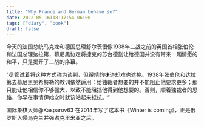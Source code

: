```yaml
---
title: "Why France and German behave so?"
date: 2022-05-16T18:17:54-06:00
tags: ["diary", "book"]
draft: false
---
```


今天的法国总统马克龙和德国总理舒尔茨很像1938年二战之前的英国首相张伯伦和法国总理达拉第，慕尼黑协定将捷克的苏台德割让给德国并没有带来一厢情愿的和平，只是揭开了二战的序幕。

“尽管试着将这种方式称为谈判，但绥靖的味道却难也遮掩。1938年张伯伦和达拉第去慕尼黑见希特勒的教训依然适用：给独裁者想要的并不能阻止他要求更多；那只能让他相信你不够强大，以致不能阻挡他得到他想要的。否则，顺着独裁者的思路，你早在事情伊始之时就该站起来抵抗。“

国际象棋大师@Kasparov63 在2014年写了这本书《Winter is coming》，正是俄罗斯入侵乌克兰并强占克里米亚之后。

